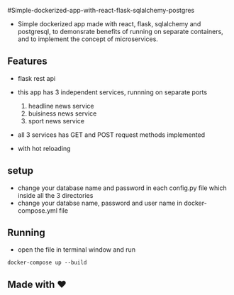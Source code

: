 #Simple-dockerized-app-with-react-flask-sqlalchemy-postgres
- Simple dockerized app made with react, flask, sqlalchemy and postgresql, to demonsrate benefits of running on separate containers, and to implement the concept of microservices.

## Features

- flask rest api
- this app has 3 independent services, runnning on separate ports
  1. headline news service
  2. buisiness news service
  3. sport news service

- all 3 services has GET and POST request methods implemented

- with hot reloading

## setup
- change your database name and password in each config.py file which inside all the 3 directories
- change your databse name, password and user name in docker-compose.yml file

## Running
- open the file in terminal window and run 

``` docker-compose up --build ```


## Made with ❤
